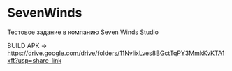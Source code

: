 # SevenWinds
Тестовое задание в компанию Seven Winds Studio

BUILD APK -> https://drive.google.com/drive/folders/11NvlixLves8BGctTqPY3MmkKvKTA1xft?usp=share_link
